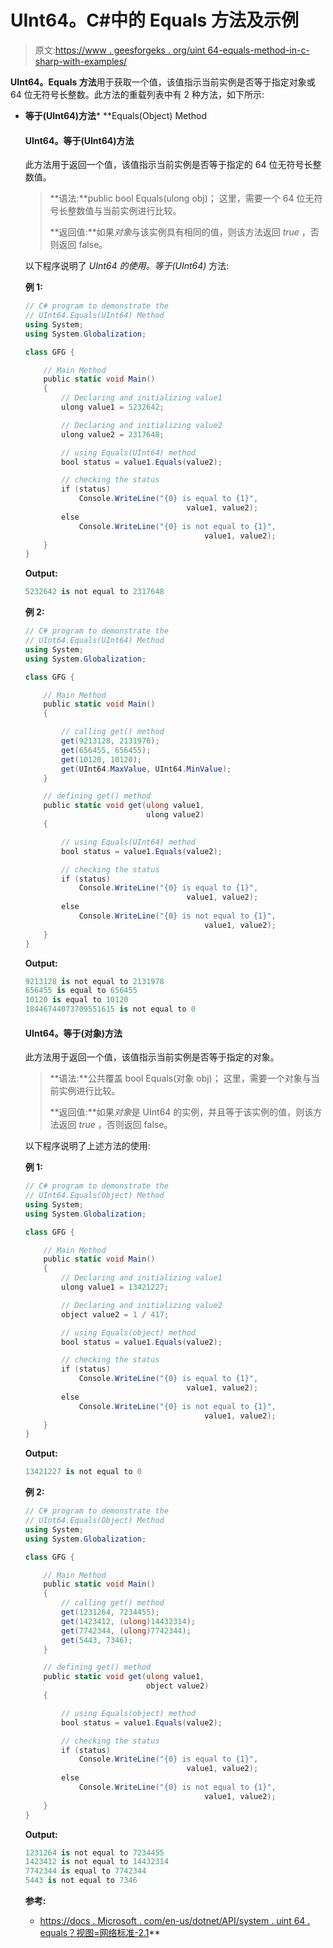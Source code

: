 # UInt64。C#中的 Equals 方法及示例

> 原文:[https://www . geesforgeks . org/uint 64-equals-method-in-c-sharp-with-examples/](https://www.geeksforgeeks.org/uint64-equals-method-in-c-sharp-with-examples/)

**UInt64。Equals 方法**用于获取一个值，该值指示当前实例是否等于指定对象或 64 位无符号长整数。此方法的重载列表中有 2 种方法，如下所示:

*   **等于(UInt64)方法***   **Equals(Object) Method

    #### UInt64。等于(UInt64)方法

    此方法用于返回一个值，该值指示当前实例是否等于指定的 64 位无符号长整数值。

    > **语法:**public bool Equals(ulong obj)；
    > 这里，需要一个 64 位无符号长整数值与当前实例进行比较。
    > 
    > **返回值:**如果*对象*与该实例具有相同的值，则该方法返回 *true* ，否则返回 false。

    以下程序说明了 *UInt64 的使用。等于(UInt64)* 方法:

    **例 1:**

    ```cs
    // C# program to demonstrate the
    // UInt64.Equals(UInt64) Method
    using System;
    using System.Globalization;

    class GFG {

        // Main Method
        public static void Main()
        {
            // Declaring and initializing value1
            ulong value1 = 5232642;

            // Declaring and initializing value2
            ulong value2 = 2317648;

            // using Equals(UInt64) method
            bool status = value1.Equals(value2);

            // checking the status
            if (status)
                Console.WriteLine("{0} is equal to {1}",
                                        value1, value2);
            else
                Console.WriteLine("{0} is not equal to {1}",
                                            value1, value2);
        }
    }
    ```

    **Output:**

    ```cs
    5232642 is not equal to 2317648

    ```

    **例 2:**

    ```cs
    // C# program to demonstrate the
    // UInt64.Equals(UInt64) Method
    using System;
    using System.Globalization;

    class GFG {

        // Main Method
        public static void Main()
        {

            // calling get() method
            get(9213128, 2131978);
            get(656455, 656455);
            get(10120, 10120);
            get(UInt64.MaxValue, UInt64.MinValue);
        }

        // defining get() method
        public static void get(ulong value1,
                               ulong value2)
        {

            // using Equals(UInt64) method
            bool status = value1.Equals(value2);

            // checking the status
            if (status)
                Console.WriteLine("{0} is equal to {1}",
                                        value1, value2);
            else
                Console.WriteLine("{0} is not equal to {1}",
                                            value1, value2);
        }
    }
    ```

    **Output:**

    ```cs
    9213128 is not equal to 2131978
    656455 is equal to 656455
    10120 is equal to 10120
    18446744073709551615 is not equal to 0

    ```

    #### UInt64。等于(对象)方法

    此方法用于返回一个值，该值指示当前实例是否等于指定的对象。

    > **语法:**公共覆盖 bool Equals(对象 obj)；
    > 这里，需要一个对象与当前实例进行比较。
    > 
    > **返回值:**如果*对象*是 UInt64 的实例，并且等于该实例的值，则该方法返回 *true* ，否则返回 false。

    以下程序说明了上述方法的使用:

    **例 1:**

    ```cs
    // C# program to demonstrate the
    // UInt64.Equals(Object) Method
    using System;
    using System.Globalization;

    class GFG {

        // Main Method
        public static void Main()
        {
            // Declaring and initializing value1
            ulong value1 = 13421227;

            // Declaring and initializing value2
            object value2 = 1 / 417;

            // using Equals(object) method
            bool status = value1.Equals(value2);

            // checking the status
            if (status)
                Console.WriteLine("{0} is equal to {1}",
                                        value1, value2);
            else
                Console.WriteLine("{0} is not equal to {1}",
                                            value1, value2);
        }
    }
    ```

    **Output:**

    ```cs
    13421227 is not equal to 0

    ```

    **例 2:**

    ```cs
    // C# program to demonstrate the
    // UInt64.Equals(Object) Method
    using System;
    using System.Globalization;

    class GFG {

        // Main Method
        public static void Main()
        {
            // calling get() method
            get(1231264, 7234455);
            get(1423412, (ulong)14432314);
            get(7742344, (ulong)7742344);
            get(5443, 7346);
        }

        // defining get() method
        public static void get(ulong value1,
                               object value2)
        {

            // using Equals(object) method
            bool status = value1.Equals(value2);

            // checking the status
            if (status)
                Console.WriteLine("{0} is equal to {1}",
                                        value1, value2);
            else
                Console.WriteLine("{0} is not equal to {1}",
                                            value1, value2);
        }
    }
    ```

    **Output:**

    ```cs
    1231264 is not equal to 7234455
    1423412 is not equal to 14432314
    7742344 is equal to 7742344
    5443 is not equal to 7346

    ```

    **参考:**

    *   [https://docs . Microsoft . com/en-us/dotnet/API/system . uint 64 . equals？视图=网络标准-2.1](https://docs.microsoft.com/en-us/dotnet/api/system.uint64.equals?view=netstandard-2.1)**